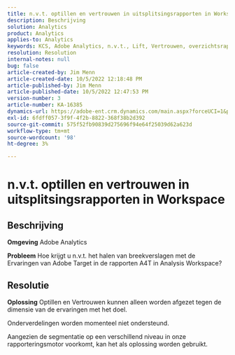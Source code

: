 ```yaml
---
title: n.v.t. optillen en vertrouwen in uitsplitsingsrapporten in Workspace
description: Beschrijving
solution: Analytics
product: Analytics
applies-to: Analytics
keywords: KCS, Adobe Analytics, n.v.t., Lift, Vertrouwen, overzichtsrapporten, Workspace, FAQ
resolution: Resolution
internal-notes: null
bug: false
article-created-by: Jim Menn
article-created-date: 10/5/2022 12:18:48 PM
article-published-by: Jim Menn
article-published-date: 10/5/2022 12:47:53 PM
version-number: 3
article-number: KA-16385
dynamics-url: https://adobe-ent.crm.dynamics.com/main.aspx?forceUCI=1&pagetype=entityrecord&etn=knowledgearticle&id=49ac8ed8-a744-ed11-bba1-000d3a3064b8
exl-id: 6fdff057-3f9f-4f2b-8822-368f38b2d392
source-git-commit: 575f52fb90839d275696f94e64f25039d62a623d
workflow-type: tm+mt
source-wordcount: '98'
ht-degree: 3%

---
```


# n.v.t. optillen en vertrouwen in uitsplitsingsrapporten in Workspace

## Beschrijving


<b>Omgeving</b>
Adobe Analytics

<b>Probleem</b>
Hoe krijgt u n.v.t. het halen van breekverslagen met de Ervaringen van Adobe Target in de rapporten A4T in Analysis Workspace?


## Resolutie


<b>Oplossing</b>
Optillen en Vertrouwen kunnen alleen worden afgezet tegen de dimensie van de ervaringen met het doel.

Onderverdelingen worden momenteel niet ondersteund.

Aangezien de segmentatie op een verschillend niveau in onze rapporteringsmotor voorkomt, kan het als oplossing worden gebruikt.

